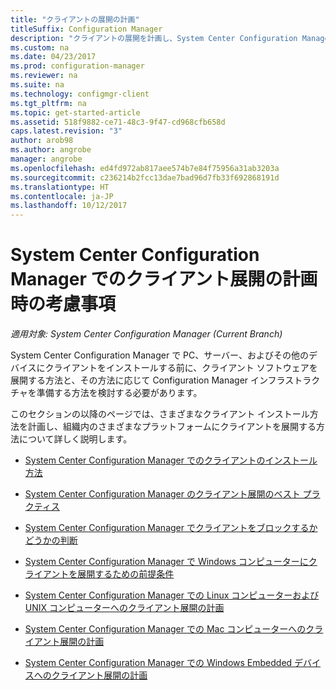 ```yaml
---
title: "クライアントの展開の計画"
titleSuffix: Configuration Manager
description: "クライアントの展開を計画し、System Center Configuration Manager でインフラストラクチャを準備します。"
ms.custom: na
ms.date: 04/23/2017
ms.prod: configuration-manager
ms.reviewer: na
ms.suite: na
ms.technology: configmgr-client
ms.tgt_pltfrm: na
ms.topic: get-started-article
ms.assetid: 518f9882-ce71-48c3-9f47-cd968cfb658d
caps.latest.revision: "3"
author: arob98
ms.author: angrobe
manager: angrobe
ms.openlocfilehash: ed4fd972ab817aee574b7e84f75956a31ab3203a
ms.sourcegitcommit: c236214b2fcc13dae7bad96d7fb33f692868191d
ms.translationtype: HT
ms.contentlocale: ja-JP
ms.lasthandoff: 10/12/2017
---
```

# <a name="planning-considerations-for-deploying-clients-in-system-center-configuration-manager"></a>System Center Configuration Manager でのクライアント展開の計画時の考慮事項

*適用対象: System Center Configuration Manager (Current Branch)*

System Center Configuration Manager で PC、サーバー、およびその他のデバイスにクライアントをインストールする前に、クライアント ソフトウェアを展開する方法と、その方法に応じて Configuration Manager インフラストラクチャを準備する方法を検討する必要があります。  

 このセクションの以降のページでは、さまざまなクライアント インストール方法を計画し、組織内のさまざまなプラットフォームにクライアントを展開する方法について詳しく説明します。  

-   [System Center Configuration Manager でのクライアントのインストール方法](../../../../core/clients/deploy/plan/client-installation-methods.md)  

-   [System Center Configuration Manager のクライアント展開のベスト プラクティス](../../../../core/clients/deploy/plan/best-practices-for-client-deployment.md)  

-   [System Center Configuration Manager でクライアントをブロックするかどうかの判断](../../../../core/clients/deploy/plan/determine-whether-to-block-clients.md)  

-   [System Center Configuration Manager で Windows コンピューターにクライアントを展開するための前提条件](../../../../core/clients/deploy/prerequisites-for-deploying-clients-to-windows-computers.md)  

-   [System Center Configuration Manager での Linux コンピューターおよび UNIX コンピューターへのクライアント展開の計画](../../../../core/clients/deploy/plan/planning-for-client-deployment-to-linux-and-unix-computers.md)  

-   [System Center Configuration Manager での Mac コンピューターへのクライアント展開の計画](../../../../core/clients/deploy/plan/planning-for-client-deployment-to-mac-computers.md)  

-   [System Center Configuration Manager での Windows Embedded デバイスへのクライアント展開の計画](../../../../core/clients/deploy/plan/planning-for-client-deployment-to-windows-embedded-devices.md)  
